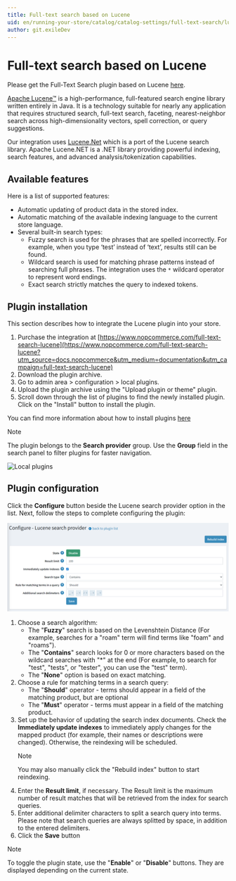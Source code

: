 ```yaml
---
title: Full-text search based on Lucene
uid: en/running-your-store/catalog/catalog-settings/full-text-search/lucene-configure
author: git.exileDev
---
```


# Full-text search based on Lucene

Please get the Full-Text Search plugin based on Lucene [here](https://www.nopcommerce.com/full-text-search-lucene?utm_source=docs.nopcommerce&utm_medium=documentation&utm_campaign=full-text-search-lucene).

[Apache Lucene™](https://lucene.apache.org/) is a high-performance, full-featured search engine library written entirely in Java. It is a technology suitable for nearly any application that requires structured search, full-text search, faceting, nearest-neighbor search across high-dimensionality vectors, spell correction, or query suggestions.

Our integration uses [Lucene.Net](https://lucenenet.apache.org/) which is a port of the Lucene search library. Apache Lucene.NET is a .NET library providing powerful indexing, search features, and advanced analysis/tokenization capabilities.

## Available features

Here is a list of supported features:

* Automatic updating of product data in the stored index.
* Automatic matching of the available indexing language to the current store language.
* Several built-in search types:
  * Fuzzy search is used for the phrases that are spelled incorrectly. For example, when you type ‘test’ instead of ‘text’, results still can be found.
  * Wildcard search is used for matching phrase patterns instead of searching full phrases. The integration uses the `*` wildcard operator to represent word endings.
  * Exact search strictly matches the query to indexed tokens.

## Plugin installation

This section describes how to integrate the Lucene plugin into your store.

1. Purchase the integration at [https://www.nopcommerce.com/full-text-search-lucene](https://www.nopcommerce.com/full-text-search-lucene?utm_source=docs.nopcommerce&utm_medium=documentation&utm_campaign=full-text-search-lucene)
1. Download the plugin archive.
1. Go to admin area > configuration > local plugins.
1. Upload the plugin archive using the "Upload plugin or theme" plugin.
1. Scroll down through the list of plugins to find the newly installed plugin. Click on the "Install" button to install the plugin.

You can find more information about how to install plugins [here](https://docs.nopcommerce.com/getting-started/advanced-configuration/plugins-in-nopcommerce.html)

> [!NOTE]
> The plugin belongs to the **Search provider** group. Use the **Group** field in the search panel to filter plugins for faster navigation.

![Local plugins](_static/local-plugins-lucene.png)

## Plugin configuration

Click the **Configure** button beside the Lucene search provider option in the list. Next, follow the steps to complete configuring the plugin:

![Lucene configuration page](_static/lucene-config-page.png)

1. Choose a search algorithm:
    * The "**Fuzzy**" search is based on the Levenshtein Distance (For example, searches for a "roam" term will find terms like "foam" and "roams").
    * The "**Contains**" search looks for 0 or more characters based on the wildcard searches with "*" at the end (For example, to search for "test", "tests", or "tester", you can use the "test" term).
    * The "**None**" option is based on exact matching.
1. Choose a rule for matching terms in a search query:
    * The "**Should**" operator - terms should appear in a field of the matching product, but are optional
    * The "**Must**" operator - terms must appear in a field of the matching product.
1. Set up the behavior of updating the search index documents. Check the **Immediately update indexes** to immediately apply changes for the mapped product (for example, their names or descriptions were changed). Otherwise, the reindexing will be scheduled.
    > [!NOTE]
    > You may also manually click the "Rebuild index" button to start reindexing.
1. Enter the **Result limit**, if necessary. The Result limit is the maximum number of result matches that will be retrieved from the index for search queries.
1. Enter additional delimiter characters to split a search query into terms. Please note that search queries are always splitted by space, in addition to the entered delimiters.
1. Click the **Save** button

> [!NOTE]
> To toggle the plugin state, use the "**Enable**" or "**Disable**" buttons. They are displayed depending on the current state.
